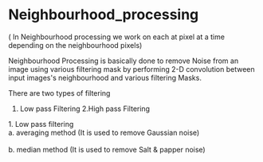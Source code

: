 # Neighbourhood_processing

( In Neighbourhood processing we work on each at pixel at a time depending on the neighbourhood pixels)

Neighbourhood Processing is basically done to remove Noise from an image using various filtering mask by performing 2-D convolution between input images's neighbourhood and various filtering Masks.

There are two types of filtering
  1. Low pass Filtering
  2.High pass Filtering

<p>
1. Low pass filtering
  
  <br>
  a. averaging method (It is used to remove Gaussian noise)
  </br>
  <br>
  b. median method (It is used to remove Salt & papper noise)
  </br>
</p>

